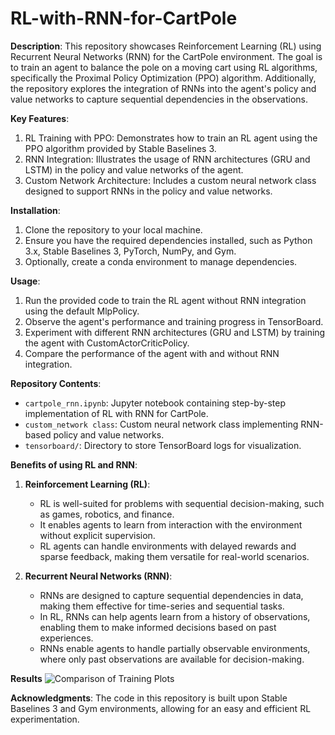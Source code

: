 # RL-with-RNN-for-CartPole

**Description**:
This repository showcases Reinforcement Learning (RL) using Recurrent Neural Networks (RNN) for the CartPole environment. The goal is to train an agent to balance the pole on a moving cart using RL algorithms, specifically the Proximal Policy Optimization (PPO) algorithm. Additionally, the repository explores the integration of RNNs into the agent's policy and value networks to capture sequential dependencies in the observations.

**Key Features**:

1. RL Training with PPO: Demonstrates how to train an RL agent using the PPO algorithm provided by Stable Baselines 3.
2. RNN Integration: Illustrates the usage of RNN architectures (GRU and LSTM) in the policy and value networks of the agent.
3. Custom Network Architecture: Includes a custom neural network class designed to support RNNs in the policy and value networks.

**Installation**:
1. Clone the repository to your local machine.
2. Ensure you have the required dependencies installed, such as Python 3.x, Stable Baselines 3, PyTorch, NumPy, and Gym.
3. Optionally, create a conda environment to manage dependencies.

**Usage**:
1. Run the provided code to train the RL agent without RNN integration using the default MlpPolicy.
2. Observe the agent's performance and training progress in TensorBoard.
3. Experiment with different RNN architectures (GRU and LSTM) by training the agent with CustomActorCriticPolicy.
4. Compare the performance of the agent with and without RNN integration.

**Repository Contents**:
- `cartpole_rnn.ipynb`: Jupyter notebook containing step-by-step implementation of RL with RNN for CartPole.
- `custom_network class`: Custom neural network class implementing RNN-based policy and value networks.
- `tensorboard/`: Directory to store TensorBoard logs for visualization.

**Benefits of using RL and RNN**:

1. **Reinforcement Learning (RL)**:
   - RL is well-suited for problems with sequential decision-making, such as games, robotics, and finance.
   - It enables agents to learn from interaction with the environment without explicit supervision.
   - RL agents can handle environments with delayed rewards and sparse feedback, making them versatile for real-world scenarios.

2. **Recurrent Neural Networks (RNN)**:
   - RNNs are designed to capture sequential dependencies in data, making them effective for time-series and sequential tasks.
   - In RL, RNNs can help agents learn from a history of observations, enabling them to make informed decisions based on past experiences.
   - RNNs enable agents to handle partially observable environments, where only past observations are available for decision-making.

**Results**
![Comparison of Training Plots](./Downloads/ppo_curves.drawio)

**Acknowledgments**:
The code in this repository is built upon Stable Baselines 3 and Gym environments, allowing for an easy and efficient RL experimentation.
